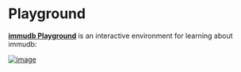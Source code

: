 # Playground

[**immudb Playground**](https://play.codenotary.com) is an interactive environment for learning about immudb:

<WrappedSection>

[![image](/playground.jpg)](https://play.codenotary.com)

</WrappedSection>